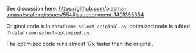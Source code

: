See discussion here:
https://github.com/plasma-umass/scalene/issues/554#issuecomment-1401355354

Original code is in `dataframe-select-original.py`; optimized code is added in `dataframe-select-optimized.py`.

The optimized code runs almost 17x faster than the original.
